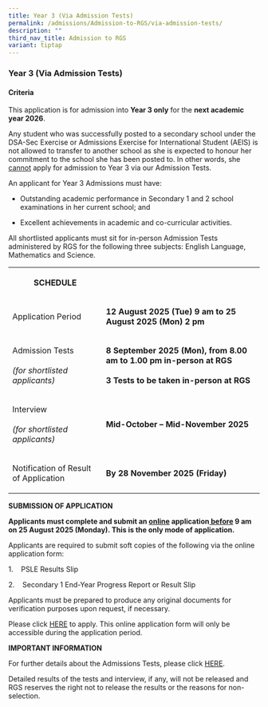 ```yaml
---
title: Year 3 (Via Admission Tests)
permalink: /admissions/Admission-to-RGS/via-admission-tests/
description: ""
third_nav_title: Admission to RGS
variant: tiptap
---
```

<h3><strong>Year 3 (Via Admission Tests)</strong></h3>
<h4><strong>Criteria</strong></h4>
<p>This application is for admission into <strong>Year 3 only</strong> for
the <strong>next academic year 2026</strong>.</p>
<p>Any student who was successfully posted to a secondary school under the
DSA-Sec Exercise or Admissions Exercise for International Student (AEIS)
is not allowed to transfer to another school as she is expected to honour
her commitment to the school she has been posted to. In other words, she <u>cannot</u> apply
for admission to Year 3 via our Admission Tests.</p>
<p>An applicant for Year 3 Admissions must have:</p>
<ul data-tight="true" class="tight">
<li>
<p>Outstanding academic performance in Secondary 1 and 2 school examinations
in her current school; and</p>
</li>
<li>
<p>Excellent achievements in academic and co-curricular activities.&nbsp;</p>
</li>
</ul>
<p>All shortlisted applicants must sit for in-person Admission Tests administered
by RGS for the following three subjects: English Language, Mathematics
and Science.</p>
<table style="minWidth: 50px">
<colgroup>
<col>
<col>
</colgroup>
<tbody>
<tr>
<th rowspan="1" colspan="1">
<p><strong>SCHEDULE</strong>
</p>
</th>
<th rowspan="1" colspan="1">
<p></p>
</th>
</tr>
<tr>
<td rowspan="1" colspan="1">
<p>Application Period</p>
</td>
<td rowspan="1" colspan="1">
<p><strong>12 August 2025 (Tue) 9 am to 25 August 2025 (Mon) 2 pm</strong>
</p>
</td>
</tr>
<tr>
<td rowspan="1" colspan="1">
<p>Admission Tests
<br>
<br><em>(for shortlisted applicants)</em>
</p>
</td>
<td rowspan="1" colspan="1">
<p><strong>8 September 2025 (Mon), from 8.00 am to 1.00 pm in-person at RGS</strong> 
<br>
<br><strong>3 Tests to be taken in-person at RGS</strong>
</p>
</td>
</tr>
<tr>
<td rowspan="1" colspan="1">
<p>Interview
<br>
<br><em>(for shortlisted applicants)</em>
</p>
</td>
<td rowspan="1" colspan="1">
<p><strong>Mid-October – Mid-November 2025</strong>
</p>
</td>
</tr>
<tr>
<td rowspan="1" colspan="1">
<p>Notification of Result of Application</p>
</td>
<td rowspan="1" colspan="1">
<p><strong>By 28 November 2025 (Friday)</strong>
</p>
</td>
</tr>
</tbody>
</table>
<p><strong>SUBMISSION OF APPLICATION</strong>
</p>
<p><strong>Applicants must complete and submit an <u>online</u> application<u> before</u> 9 am on 25 August 2025 (Monday). This is the only mode of application.</strong>
</p>
<p>Applicants are required to submit soft copies of the following via the
online application form:</p>
<p>1.&nbsp;&nbsp;&nbsp; PSLE Results Slip</p>
<p>2.&nbsp;&nbsp;&nbsp; Secondary 1 End-Year Progress Report or Result Slip</p>
<p>Applicants must be prepared to produce any original documents for verification
purposes upon request, if necessary.</p>
<p>Please click <a href="https://form.gov.sg/67d1322814ef0505bb1c5c23" rel="noopener noreferrer nofollow" target="_blank">HERE</a> to
apply. This online application form will only be accessible during the
application period.</p>
<p><strong>IMPORTANT INFORMATION</strong>
</p>
<p>For further details about the Admissions Tests, please click <a href="/files/Y3_Admission_Academic_Subject_Selection_Tests.pdf" rel="noopener noreferrer nofollow" target="_blank">HERE</a>.</p>
<p>Detailed results of the tests and interview, if any, will not be released
and RGS reserves the right not to release the results or the reasons for
non-selection.</p>